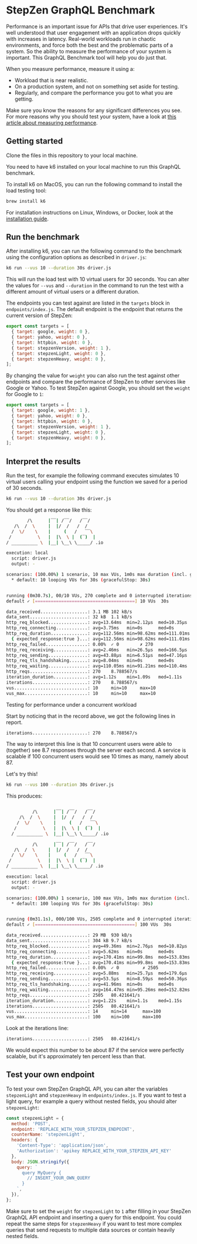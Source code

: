 # StepZen GraphQL Benchmark

Performance is an important issue for APIs that drive user experiences. It's well understood that user engagement with an application drops quickly with increases in latency. Real-world workloads run in chaotic environments, and force both the best and the problematic parts of a system. So the ability to measure the performance of your system is important. This GraphQL Benchmark tool will help you do just that.

When you measure performance, measure it using a:

- Workload that is near realistic.
- On a production system, and not on something set aside for testing.
- Regularly, and compare the performance you got to what you are getting.

Make sure you know the reasons for any significant differences you see. For more reasons why you should test your system, have a look at [this article about measuring performance](performance-measuring-latency-throughput-graphql).

## Getting started

Clone the files in this repository to your local machine.

You need to have k6 installed on your local machine to run this GraphQL benchmark.

To install k6 on MacOS, you can run the following command to install the load testing tool:

```bash
brew install k6
```

For installation instructions on Linux, Windows, or Docker, look at the [installation guide](https://k6.io/docs/getting-started/installation/).

## Run the benchmark

After installing k6, you can run the following command to the benchmark using the configuration options as described in `driver.js`:

```bash
k6 run --vus 10 --duration 30s driver.js
```

This will run the load test with 10 virtual users for 30 seconds. You can alter the values for `--vus` and `--duration` in the command to run the test with a different amount of virtual users or a different duration.

The endpoints you can test against are listed in the `targets` block in `endpoints/index.js`. The default endpoint is the endpoint that returns the current version of StepZen:

```js
export const targets = [
  { target: google, weight: 0 },
  { target: yahoo, weight: 0 },
  { target: httpbin, weight: 0 },
  { target: stepzenVersion, weight: 1 },
  { target: stepzenLight, weight: 0 },
  { target: stepzenHeavy, weight: 0 },
];
```

By changing the value for `weight` you can also run the test against other endpoints and compare the performance of StepZen to other services like Google or Yahoo. To test StepZen against Google, you should set the `weight` for Google to `1`:

```js
export const targets = [
  { target: google, weight: 1 },
  { target: yahoo, weight: 0 },
  { target: httpbin, weight: 0 },
  { target: stepzenVersion, weight: 1 },
  { target: stepzenLight, weight: 0 },
  { target: stepzenHeavy, weight: 0 },
];
```

## Interpret the results

Run the test, for example the following command executes simulates 10 virtual users calling your endpoint using the function we saved for a period of 30 seconds.

```bash
k6 run --vus 10 --duration 30s driver.js
```

You should get a response like this:

```bash
        /\      |‾‾| /‾‾/   /‾‾/
   /\  /  \     |  |/  /   /  /
  /  \/    \    |     (   /   ‾‾\
 /          \   |  |\  \ |  (‾)  |
/ __________ \  |__| \__\ \_____/ .io

execution: local
  script: driver.js
  output: -

scenarios: (100.00%) 1 scenario, 10 max VUs, 1m0s max duration (incl. graceful stop):
  * default: 10 looping VUs for 30s (gracefulStop: 30s)


running (0m30.7s), 00/10 VUs, 270 complete and 0 interrupted iterations
default ✓ [======================================] 10 VUs  30s

data_received..................: 3.1 MB 102 kB/s
data_sent......................: 32 kB  1.1 kB/s
http_req_blocked...............: avg=13.64ms  min=2.12µs  med=10.35µs  max=408.03ms p(90)=13.83µs  p(95)=24.31µs
http_req_connecting............: avg=3.75ms   min=0s      med=0s       max=109.46ms p(90)=0s       p(95)=0s
http_req_duration..............: avg=112.56ms min=98.62ms med=111.01ms max=196.36ms p(90)=121.16ms p(95)=122.17ms
  { expected_response:true }...: avg=112.56ms min=98.62ms med=111.01ms max=196.36ms p(90)=121.16ms p(95)=122.17ms
http_req_failed................: 0.00%  ✓ 0        ✗ 270
http_req_receiving.............: avg=2.46ms   min=26.5µs  med=166.5µs  max=96.7ms   p(90)=7.15ms   p(95)=7.59ms
http_req_sending...............: avg=43.88µs  min=6.51µs  med=47.16µs  max=189.54µs p(90)=63.04µs  p(95)=78.04µs
http_req_tls_handshaking.......: avg=8.04ms   min=0s      med=0s       max=248.92ms p(90)=0s       p(95)=0s
http_req_waiting...............: avg=110.05ms min=91.21ms med=110.4ms  max=136.61ms p(90)=120.49ms p(95)=121.28ms
http_reqs......................: 270    8.788567/s
iteration_duration.............: avg=1.12s    min=1.09s   med=1.11s    max=1.54s    p(90)=1.12s    p(95)=1.15s
iterations.....................: 270    8.788567/s
vus............................: 10     min=10     max=10
vus_max........................: 10     min=10     max=10
```

Testing for performance under a concurrent workload

Start by noticing that in the record above, we got the following lines in report.

```bash
iterations.....................: 270    8.788567/s
```

The way to interpret this line is that 10 concurrent users were able to (together) see 8.7 responses through the server each second. A service is scalable if 100 concurrent users would see 10 times as many, namely about 87.

Let's try this!

```bash
k6 run --vus 100 --duration 30s driver.js
```

This produces:

```bash

          /\      |‾‾| /‾‾/   /‾‾/
     /\  /  \     |  |/  /   /  /
    /  \/    \    |     (   /   ‾‾\
   /          \   |  |\  \ |  (‾)  |
  / __________ \  |__| \__\ \_____/ .io

          /\      |‾‾| /‾‾/   /‾‾/
   /\  /  \     |  |/  /   /  /
  /  \/    \    |     (   /   ‾‾\
 /          \   |  |\  \ |  (‾)  |
/ __________ \  |__| \__\ \_____/ .io

execution: local
  script: driver.js
  output: -

scenarios: (100.00%) 1 scenario, 100 max VUs, 1m0s max duration (incl. graceful stop):
  * default: 100 looping VUs for 30s (gracefulStop: 30s)


running (0m31.1s), 000/100 VUs, 2505 complete and 0 interrupted iterations
default ✓ [======================================] 100 VUs  30s

data_received..................: 29 MB  930 kB/s
data_sent......................: 304 kB 9.7 kB/s
http_req_blocked...............: avg=49.36ms  min=2.76µs  med=10.82µs  max=3.19s    p(90)=14.58µs  p(95)=36.36µs
http_req_connecting............: avg=5.62ms   min=0s      med=0s       max=183.15ms p(90)=0s       p(95)=0s
http_req_duration..............: avg=170.41ms min=99.8ms  med=153.83ms max=3.38s    p(90)=173.87ms p(95)=255.27ms
  { expected_response:true }...: avg=170.41ms min=99.8ms  med=153.83ms max=3.38s    p(90)=173.87ms p(95)=255.27ms
http_req_failed................: 0.00%  ✓ 0         ✗ 2505
http_req_receiving.............: avg=5.88ms   min=25.7µs  med=179.6µs  max=1.79s    p(90)=6.99ms   p(95)=7.62ms
http_req_sending...............: avg=53.5µs   min=8.59µs  med=50.36µs  max=354.14µs p(90)=66.38µs  p(95)=86.48µs
http_req_tls_handshaking.......: avg=41.96ms  min=0s      med=0s       max=3.02s    p(90)=0s       p(95)=0s
http_req_waiting...............: avg=164.47ms min=95.26ms med=152.82ms max=3.38s    p(90)=167.59ms p(95)=196.91ms
http_reqs......................: 2505   80.421641/s
iteration_duration.............: avg=1.22s    min=1.1s    med=1.15s    max=5.59s    p(90)=1.17s    p(95)=1.29s
iterations.....................: 2505   80.421641/s
vus............................: 14     min=14      max=100
vus_max........................: 100    min=100     max=100
```

Look at the iterations line:

```bash
iterations.....................: 2505   80.421641/s
```

We would expect this number to be about 87 if the service were perfectly scalable, but it's approximately ten percent less than that.

## Test your own endpoint

To test your own StepZen GraphQL API, you can alter the variables `stepzenLight` and `stepzenHeavy` in `endpoints/index.js`. If you want to test a light query, for example a query without nested fields, you should alter `stepzenLight`:

```js
const stepzenLight = {
  method: 'POST',
  endpoint: 'REPLACE_WITH_YOUR_STEPZEN_ENDPOINT',
  counterName: 'stepzenLight',
  headers: {
    'Content-Type': 'application/json',
    'Authorization': 'apikey REPLACE_WITH_YOUR_STEPZEN_API_KEY'
  },
  body: JSON.stringify({
    query: `
      query MyQuery {
        // INSERT_YOUR_OWN_QUERY
      }
    `,
  }),
};
```

Make sure to set the `weight` for `stepzenLight` to `1` after filling in your StepZen GraphQL API endpoint and inserting a query for this endpoint. You could repeat the same steps for `stepzenHeavy` if you want to test more complex queries that send requests to multiple data sources or contain heavily nested fields.
